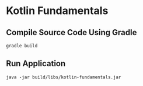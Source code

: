 # Kotlin Fundamentals

## Compile Source Code Using Gradle
```
gradle build
```

## Run Application
```
java -jar build/libs/kotlin-fundamentals.jar
```